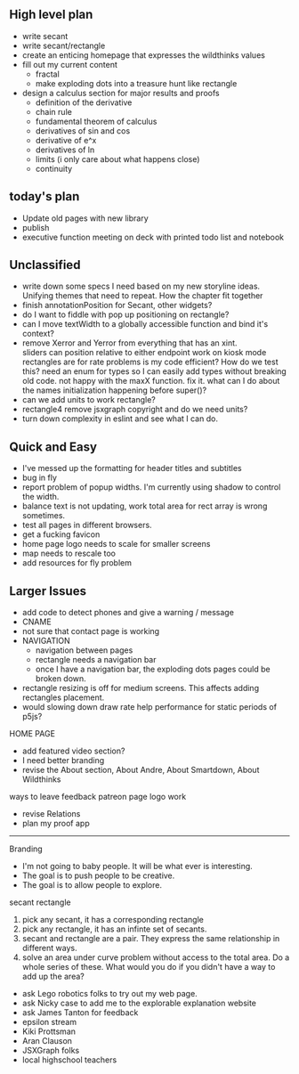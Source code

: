 
High level plan
-----------------
- write secant
- write secant/rectangle
- create an enticing homepage that expresses the wildthinks values
- fill out my current content
	- fractal
	- make exploding dots into a treasure hunt like rectangle
- design a calculus section for major results and proofs
	- definition of the derivative
	- chain rule
	- fundamental theorem of calculus
	- derivatives of sin and cos
	- derivative of e^x
	- derivatives of ln
	- limits (i only care about what happens close)
	- continuity



today's plan
--------------------
- Update old pages with new library
- publish
- executive function meeting on deck with printed todo list and notebook



Unclassified
--------------------
- write down some specs I need based on my new storyline ideas. Unifying themes that need to repeat. How the chapter fit together
- finish annotationPosition for Secant, other widgets?	
- do I want to fiddle with pop up positioning on rectangle?
- can I move textWidth to a globally accessible function and bind it's context?
- remove Xerror and Yerror from everything that has an xint.  
sliders can position relative to either endpoint
work on kiosk mode 
rectangles are for rate problems
is my code efficient?  How do we test this?
need an enum for types so I can easily add types without breaking old code.
not happy with the maxX function. fix it.
what can I do about the names initialization happening before super()?
- can we add units to work rectangle?
- rectangle4 remove jsxgraph copyright and do we need units?
- turn down complexity in eslint and see what I can do.



Quick and Easy
-----------------
- I've messed up the formatting for header titles and subtitles
- bug in fly
- report problem of popup widths.  I'm currently using shadow to control the width.
- balance text is not updating, work total area for rect array is wrong sometimes.
- test all pages in different browsers.
- get a fucking favicon
- home page logo needs to scale for smaller screens
- map needs to rescale too
- add resources for fly problem



Larger Issues
------------------
- add code to detect phones and give a warning / message
- CNAME
- not sure that contact page is working
- NAVIGATION
	- navigation between pages
	- rectangle needs a navigation bar
	- once I have a navigation bar, the exploding dots pages could be broken down.
- rectangle resizing is off for medium screens.  This affects adding rectangles placement.
- would slowing down draw rate help performance for static periods of p5js?

HOME PAGE
- add featured video section?
- I need better branding
- revise the About section, About Andre, About Smartdown, About Wildthinks

ways to leave feedback
patreon page
logo work

- revise Relations
- plan my proof app


-------------------------------------------------------------------------------------

Branding
- I'm not going to baby people.  It will be what ever is interesting.  
- The goal is to push people to be creative.
- The goal is to allow people to explore.


secant rectangle
1. pick any secant, it has a corresponding rectangle
2. pick any rectangle, it has an infinte set of secants.
3. secant and rectangle are a pair.  They express the same relationship in different ways.
4. solve an area under curve problem without access to the total area.  Do a whole series of these. What would you do if you didn't have a way to add up the area?  

- ask Lego robotics folks to try out my web page.
- ask Nicky case to add me to the explorable explanation website
- ask James Tanton for feedback
- epsilon stream
- Kiki Prottsman
- Aran Clauson 
- JSXGraph folks
- local highschool teachers

